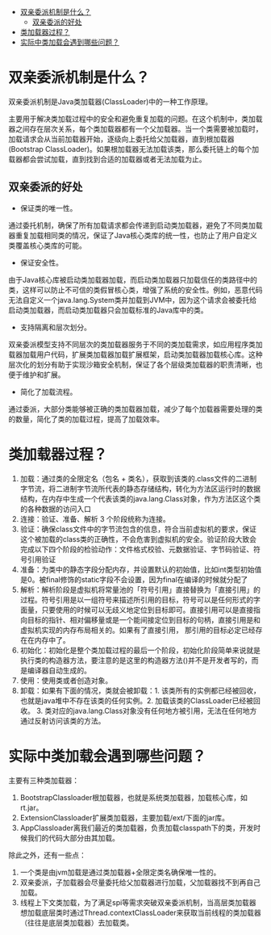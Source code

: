 <!--toc:start-->
- [双亲委派机制是什么？](#双亲委派机制是什么)
  - [双亲委派的好处](#双亲委派的好处)
- [类加载器过程？](#类加载器过程)
- [实际中类加载会遇到哪些问题？](#实际中类加载会遇到哪些问题)
<!--toc:end-->

# 双亲委派机制是什么？

双亲委派机制是Java类加载器(ClassLoader)中的一种工作原理。

主要用于解决类加载过程中的安全和避免重复加载的问题。在这个机制中，类加载器之间存在层次关系，每个类加载器都有一个父加载器。当一个类需要被加载时，加载请求会从当前加载器开始，逐级向上委托给父加载器，直到根加载器(Bootstrap ClassLoader)。如果根加载器无法加载该类，那么委托链上的每个加载器都会尝试加载，直到找到合适的加载器或者无法加载为止。

## 双亲委派的好处

- 保证类的唯一性。

通过委托机制，确保了所有加载请求都会传递到启动类加载器，避免了不同类加载器重复加载相同类的情况，保证了Java核心类库的统一性，也防止了用户自定义类覆盖核心类库的可能。

- 保证安全性。

由于Java核心库被启动类加载器加载，而启动类加载器只加载信任的类路径中的类，这样可以防止不可信的类假冒核心类，增强了系统的安全性。例如，恶意代码无法自定义一个java.lang.System类并加载到JVM中，因为这个请求会被委托给启动类加载器，而启动类加载器只会加载标准的Java库中的类。

- 支持隔离和层次划分。

双亲委派模型支持不同层次的类加载器服务于不同的类加载需求，如应用程序类加载器加载用户代码，扩展类加载器加载扩展框架，启动类加载器加载核心库。这种层次化的划分有助于实现沙箱安全机制，保证了各个层级类加载器的职责清晰，也便于维护和扩展。

- 简化了加载流程。

通过委派，大部分类能够被正确的类加载器加载，减少了每个加载器需要处理的类的数量，简化了类的加载过程，提高了加载效率。

# 类加载器过程？

1. 加载：通过类的全限定名（包名 + 类名），获取到该类的.class文件的二进制字节流，将二进制字节流所代表的静态存储结构，转化为方法区运行时的数据结构，在内存中生成一个代表该类的java.lang.Class对象，作为方法区这个类的各种数据的访问入口
2. 连接：验证、准备、解析 3 个阶段统称为连接。
3. 验证：确保class文件中的字节流包含的信息，符合当前虚拟机的要求，保证这个被加载的class类的正确性，不会危害到虚拟机的安全。验证阶段大致会完成以下四个阶段的检验动作：文件格式校验、元数据验证、字节码验证、符号引用验证
4. 准备：为类中的静态字段分配内存，并设置默认的初始值，比如int类型初始值是0。被final修饰的static字段不会设置，因为final在编译的时候就分配了
5. 解析：解析阶段是虚拟机将常量池的「符号引用」直接替换为「直接引用」的过程。符号引用是以一组符号来描述所引用的目标，符号可以是任何形式的字面量，只要使用的时候可以无歧义地定位到目标即可。直接引用可以是直接指向目标的指针、相对偏移量或是一个能间接定位到目标的句柄，直接引用是和虚拟机实现的内存布局相关的。如果有了直接引用， 那引用的目标必定已经存在在内存中了。
6. 初始化：初始化是整个类加载过程的最后一个阶段，初始化阶段简单来说就是执行类的构造器方法，要注意的是这里的构造器方法()并不是开发者写的，而是编译器自动生成的。
7. 使用：使用类或者创造对象。
8. 卸载：如果有下面的情况，类就会被卸载：1. 该类所有的实例都已经被回收，也就是java堆中不存在该类的任何实例。2. 加载该类的ClassLoader已经被回收。 3. 类对应的java.lang.Class对象没有任何地方被引用，无法在任何地方通过反射访问该类的方法。

# 实际中类加载会遇到哪些问题？

主要有三种类加载器：

1. BootstrapClassloader根加载器，也就是系统类加载器，加载核心库，如rt.jar。
2. ExtensionClassloader扩展类加载器，主要加载/ext/下面的jar库。
3. AppClassloader离我们最近的类加载器，负责加载classpath下的类，开发时候我们的代码大部分由其加载。

除此之外，还有一些点：
1. 一个类是由jvm加载是通过类加载器+全限定类名确保唯一性的。
2. 双亲委派，子加载器会尽量委托给父加载器进行加载，父加载器找不到再自己加载。
3. 线程上下文类加载，为了满足spi等需求突破双亲委派机制，当高层类加载器想加载底层类时通过Thread.contextClassLoader来获取当前线程的类加载器（往往是底层类加载器）去加载类。
